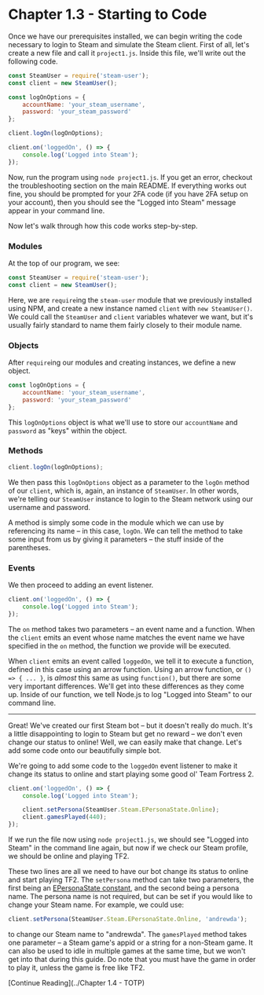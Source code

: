# Chapter 1.3 - Starting to Code

Once we have our prerequisites installed, we can begin writing the code
necessary to login to Steam and simulate the Steam client. First of all, let's
create a new file and call it `project1.js`. Inside this file, we'll write out
the following code.

```js
const SteamUser = require('steam-user');
const client = new SteamUser();

const logOnOptions = {
	accountName: 'your_steam_username',
	password: 'your_steam_password'
};

client.logOn(logOnOptions);

client.on('loggedOn', () => {
	console.log('Logged into Steam');
});
```

Now, run the program using `node project1.js`. If you get an error, checkout
the troubleshooting section on the main README. If everything works out fine,
you should be prompted for your 2FA code (if you have 2FA setup on your
account), then you should see the "Logged into Steam" message appear in your
command line.

Now let's walk through how this code works step-by-step.

### Modules

At the top of our program, we see:

```js
const SteamUser = require('steam-user');
const client = new SteamUser();
```

Here, we are `require`ing the `steam-user` module that we previously installed
using NPM, and create a new instance named `client` with `new SteamUser()`. We
could call the `SteamUser` and `client` variables whatever we want, but it's
usually fairly standard to name them fairly closely to their module name.

### Objects

After `require`ing our modules and creating instances, we define a new object.

```js
const logOnOptions = {
	accountName: 'your_steam_username',
	password: 'your_steam_password'
};
```

This `logOnOptions` object is what we'll use to store our `accountName` and
`password` as "keys" within the object.

### Methods

```js
client.logOn(logOnOptions);
```

We then pass this `logOnOptions` object as a parameter to the `logOn` method of
our `client`, which is, again, an instance of `SteamUser`. In other words,
we're telling our `SteamUser` instance to login to the Steam network using our
username and password.

A method is simply some code in the module which we can
use by referencing its name – in this case, `logOn`. We can tell the method to
take some input from us by giving it parameters – the stuff inside of the
parentheses.

### Events

We then proceed to adding an event listener.

```js
client.on('loggedOn', () => {
	console.log('Logged into Steam');
});
```

The `on` method takes two parameters – an event name and a function. When the
`client` emits an event whose name matches the event name we have specified
in the `on` method, the function we provide will be executed.

When `client` emits an event called `loggedOn`, we tell it to execute a
function, defined in this case using an arrow function. Using an arrow
function, or `() => { ... }`, is *almost* this same as using `function()`, but
there are some very important differences. We'll get into these differences as
they come up. Inside of our function, we tell Node.js to log "Logged into
Steam" to our command line.

-----

Great! We've created our first Steam bot – but it doesn't really do much. It's
a little disappointing to login to Steam but get no reward – we don't even
change our status to online! Well, we can easily make that change. Let's add
some code onto our beautifully simple bot.

We're going to add some code to the `loggedOn` event listener to make it change
its status to online and start playing some good ol' Team Fortress 2.

```js
client.on('loggedOn', () => {
	console.log('Logged into Steam');

	client.setPersona(SteamUser.Steam.EPersonaState.Online);
	client.gamesPlayed(440);
});
```

If we run the file now using `node project1.js`, we should see "Logged into
Steam" in the command line again, but now if we check our Steam profile, we
should be online and playing TF2.

These two lines are all we need to have our bot change its status to online and
start playing TF2. The `setPersona` method can take two parameters, the first
being an [EPersonaState constant](https://github.com/DoctorMcKay/node-steam-user/blob/master/enums/EPersonaState.js),
and the second being a persona name. The persona name is not required, but can
be set if you would like to change your Steam name. For example, we could use:

```js
client.setPersona(SteamUser.Steam.EPersonaState.Online, 'andrewda');
```

to change our Steam name to "andrewda". The `gamesPlayed` method takes one
parameter – a Steam game's appid or a string for a non-Steam game. It can also
be used to idle in multiple games at the same time, but we won't get into that
during this guide. Do note that you must have the game in order to play it,
unless the game is free like TF2.

[Continue Reading](../Chapter 1.4 - TOTP)

